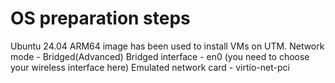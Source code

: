 # OS preparation steps

Ubuntu 24.04 ARM64 image has been used to install VMs on UTM.
Network mode - Bridged(Advanced)
Bridged interface - en0 (you need to choose your wireless interface here)
Emulated network card - virtio-net-pci
